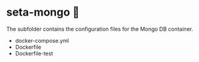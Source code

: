 # seta-mongo 💾

The subfolder contains the configuration files for the Mongo DB container.

* docker-compose.yml 
* Dockerfile
* Dockerfile-test